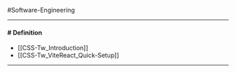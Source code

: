 #Software-Engineering 

---
#### # Definition

- [[CSS-Tw_Introduction]]
- [[CSS-Tw_ViteReact_Quick-Setup]]

---
